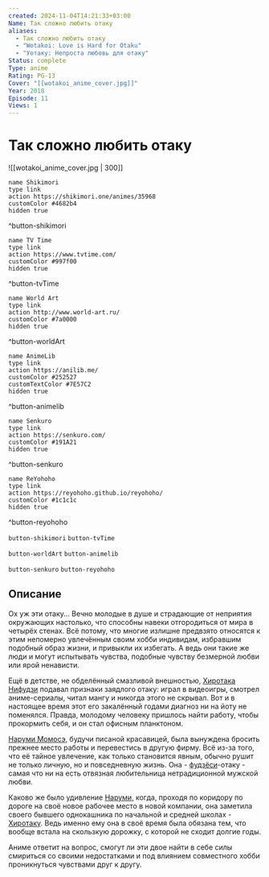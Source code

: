 ```yaml
---
created: 2024-11-04T14:21:33+03:00
Name: Так сложно любить отаку
aliases:
  - Так сложно любить отаку
  - "Wotakoi: Love is Hard for Otaku"
  - "Уотаку: Непроста любовь для отаку"
Status: complete
Type: anime
Rating: PG-13
Cover: "[[wotakoi_anime_cover.jpg]]"
Year: 2018
Episode: 11
Views: 1
---
```


# Так сложно любить отаку

![[wotakoi_anime_cover.jpg | 300]]

```button
name Shikimori
type link
action https://shikimori.one/animes/35968
customColor #4682b4
hidden true
```
^button-shikimori

```button
name TV Time
type link
action https://www.tvtime.com/
customColor #997f00
hidden true
```
^button-tvTime

```button
name World Art
type link
action http://www.world-art.ru/
customColor #7a0000
hidden true
```
^button-worldArt

```button
name AnimeLib
type link
action https://anilib.me/
customColor #252527
customTextColor #7E57C2
hidden true
```
^button-animelib

```button
name Senkuro
type link
action https://senkuro.com/
customColor #191A21
hidden true
```
^button-senkuro

```button
name ReYohoho
type link
action https://reyohoho.github.io/reyohoho/
customColor #1c1c1c
hidden true
```
^button-reyohoho

`button-shikimori` `button-tvTime`

`button-worldArt` `button-animelib`

`button-senkuro` `button-reyohoho`

## Описание

Ох уж эти отаку... Вечно молодые в душе и страдающие от неприятия окружающих настолько, что способны навеки отгородиться от мира в четырёх стенах. Всё потому, что многие излишне предвзято относятся к этим непомерно увлечённым своим хобби индивидам, избравшим подобный образ жизни, и привыкли их избегать. А ведь они такие же люди и могут испытывать чувства, подобные чувству безмерной любви или ярой ненависти.

Ещё в детстве, не обделённый смазливой внешностью, [Хиротака Нифудзи](https://shikimori.one/characters/134463-hirotaka-nifuji) подавал признаки заядлого отаку: играл в видеоигры, смотрел аниме-сериалы, читал мангу и никогда этого не скрывал. Вот и в настоящее время этот его закалённый годами диагноз ни на йоту не поменялся. Правда, молодому человеку пришлось найти работу, чтобы прокормить себя, и он стал офисным планктоном.

 [Наруми Момосэ](https://shikimori.one/characters/134464-narumi-momose), будучи писаной красавицей, была вынуждена бросить прежнее место работы и перевестись в другую фирму. Всё из-за того, что её тайное увлечение, как только становится явным, обычно рушит не только личную, но и повседневную жизнь. Она - [фудзёси](https://ru.wikipedia.org/wiki/Термины_и_понятия_аниме_и_манги)-отаку - самая что ни на есть отвязная любительница нетрадиционной мужской любви.

Каково же было удивление [Наруми](https://shikimori.one/characters/134464-narumi-momose), когда, проходя по коридору по дороге на своё новое рабочее место в новой компании, она заметила своего бывшего однокашника по начальной и средней школах - [Хиротаку](https://shikimori.one/characters/134463-hirotaka-nifuji). Ведь именно ему она в своё время была обязана тем, что вообще встала на скользкую дорожку, с которой не сходит долгие годы.

Аниме ответит на вопрос, смогут ли эти двое найти в себе силы смириться со своими недостатками и под влиянием совместного хобби проникнуться чувствами друг к другу.
